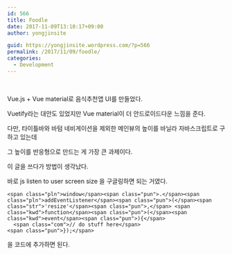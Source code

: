 ```yaml
---
id: 566
title: Foodle
date: 2017-11-09T13:10:17+09:00
author: yongjinsite

guid: https://yongjinsite.wordpress.com/?p=566
permalink: /2017/11/09/foodle/
categories:
  - Development
---
```

&nbsp;

Vue.js + Vue material로 음식추천앱 UI를 만들었다.

Vuetify라는 대안도 있었지만 Vue material이 더 안드로이드다운 느낌을 준다.

다만, 타이틀바와 바텀 네비게이션을 제외한 메인뷰의 높이를 바닐라 자바스크립트로 구하고 있는데

그 높이를 반응형으로 만드는 게 가장 큰 과제이다.

이 글을 쓰다가 방법이 생각났다.

바로 js listen to user screen size 을 구글링하면 되는 거였다.

<pre class="default prettyprint prettyprinted"><code>&lt;span class="pln">window&lt;/span>&lt;span class="pun">.&lt;/span>&lt;span class="pln">addEventListener&lt;/span>&lt;span class="pun">(&lt;/span>&lt;span class="str">'resize'&lt;/span>&lt;span class="pun">,&lt;/span> &lt;span class="kwd">function&lt;/span>&lt;span class="pun">(&lt;/span>&lt;span class="kwd">event&lt;/span>&lt;span class="pun">){&lt;/span>
  &lt;span class="com">// do stuff here&lt;/span>
&lt;span class="pun">});&lt;/span></code></pre>

을 코드에 추가하면 된다.
